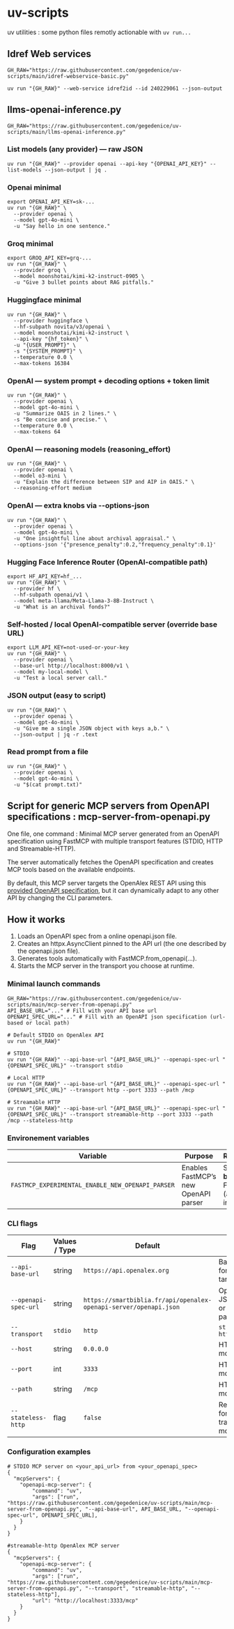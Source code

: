 # uv-scripts

uv utilities : some python files remotly actionable with `uv run...`

## Idref Web services

```
GH_RAW="https://raw.githubusercontent.com/gegedenice/uv-scripts/main/idref-webservice-basic.py"
```

```
uv run "{GH_RAW}" --web-service idref2id --id 240229061 --json-output
```

## llms-openai-inference.py

```
GH_RAW="https://raw.githubusercontent.com/gegedenice/uv-scripts/main/llms-openai-inference.py"
```

### List models (any provider) — raw JSON

```
uv run "{GH_RAW}" --provider openai --api-key "{OPENAI_API_KEY}" --list-models --json-output | jq .
```

### Openai minimal

```
export OPENAI_API_KEY=sk-...
uv run "{GH_RAW}" \
  --provider openai \
  --model gpt-4o-mini \
  -u "Say hello in one sentence."
```

### Groq minimal

```
export GROQ_API_KEY=grq-...
uv run "{GH_RAW}" \
  --provider groq \
  --model moonshotai/kimi-k2-instruct-0905 \
  -u "Give 3 bullet points about RAG pitfalls."
```

### Huggingface minimal

```
uv run "{GH_RAW}" \
  --provider huggingface \
  --hf-subpath novita/v3/openai \
  --model moonshotai/kimi-k2-instruct \
  --api-key "{hf_token}" \
  -u "{USER_PROMPT}" \
  -s "{SYSTEM_PROMPT}" \
  --temperature 0.0 \
  --max-tokens 16384
```

### OpenAI — system prompt + decoding options + token limit

```
uv run "{GH_RAW}" \
  --provider openai \
  --model gpt-4o-mini \
  -u "Summarize OAIS in 2 lines." \
  -s "Be concise and precise." \
  --temperature 0.0 \
  --max-tokens 64
```

### OpenAI — reasoning models (reasoning_effort)

```
uv run "{GH_RAW}" \
  --provider openai \
  --model o3-mini \
  -u "Explain the difference between SIP and AIP in OAIS." \
  --reasoning-effort medium
```

### OpenAI — extra knobs via --options-json

```
uv run "{GH_RAW}" \
  --provider openai \
  --model gpt-4o-mini \
  -u "One insightful line about archival appraisal." \
  --options-json '{"presence_penalty":0.2,"frequency_penalty":0.1}'
```

### Hugging Face Inference Router (OpenAI-compatible path)

```
export HF_API_KEY=hf_...
uv run "{GH_RAW}" \
  --provider hf \
  --hf-subpath openai/v1 \
  --model meta-llama/Meta-Llama-3-8B-Instruct \
  -u "What is an archival fonds?"
```

### Self-hosted / local OpenAI-compatible server (override base URL)

```
export LLM_API_KEY=not-used-or-your-key
uv run "{GH_RAW}" \
  --provider openai \
  --base-url http://localhost:8000/v1 \
  --model my-local-model \
  -u "Test a local server call."
```

### JSON output (easy to script)

```
uv run "{GH_RAW}" \
  --provider openai \
  --model gpt-4o-mini \
  -u "Give me a single JSON object with keys a,b." \
  --json-output | jq -r .text
```

### Read prompt from a file

```
uv run "{GH_RAW}" \
  --provider openai \
  --model gpt-4o-mini \
  -u "$(cat prompt.txt)"
```

## Script for generic MCP servers from OpenAPI specifications : mcp-server-from-openapi.py 

One file, one command : Minimal MCP server generated from an OpenAPI specification using FastMCP with multiple transport features (STDIO, HTTP and Streamable-HTTP).

The server automatically fetches the OpenAPI specification and creates MCP tools based on the available endpoints.

By default, this MCP server targets the OpenAlex REST API using this [provided OpenAPI specification](https://smartbiblia.fr/api/openalex-openapi-server/openapi.json), but it can dynamically adapt to any other API by changing the CLI parameters.

## How it works

1. Loads an OpenAPI spec from a online openapi.json file.
2. Creates an httpx.AsyncClient pinned to the API url (the one described by the openapi.json file).
3. Generates tools automatically with FastMCP.from_openapi(...).
4. Starts the MCP server in the transport you choose at runtime.

### Minimal launch commands

```
GH_RAW="https://raw.githubusercontent.com/gegedenice/uv-scripts/main/mcp-server-from-openapi.py"
API_BASE_URL="..." # Fill with your API base url
OPENAPI_SPEC_URL="..." # Fill with an OpenAPI json specification (url-based or local path)

# Default STDIO on OpenAlex API
uv run "{GH_RAW}"

# STDIO
uv run "{GH_RAW}" --api-base-url "{API_BASE_URL}" --openapi-spec-url "{OPENAPI_SPEC_URL}" --transport stdio

# Local HTTP
uv run "{GH_RAW}" --api-base-url "{API_BASE_URL}" --openapi-spec-url "{OPENAPI_SPEC_URL}" --transport http --port 3333 --path /mcp

# Streamable HTTP
uv run "{GH_RAW}" --api-base-url "{API_BASE_URL}" --openapi-spec-url "{OPENAPI_SPEC_URL}" --transport streamable-http --port 3333 --path /mcp --stateless-http
```

### Environement variables

| Variable                                         | Purpose                              | Recommended                                                         |
| ------------------------------------------------ | ------------------------------------ | ------------------------------------------------------------------- |
| `FASTMCP_EXPERIMENTAL_ENABLE_NEW_OPENAPI_PARSER` | Enables FastMCP’s new OpenAPI parser | Set to `true` **before** using FastMCP (already done in the script) |


### CLI flags

| Flag                 | Values / Type                        |   Default                                                        | Notes                                                                           |
| -------------------- | ------------------------------------ | ---------------------------------------------------------------- | ------------------------------------------------------------------------------- |
| `--api-base-url`     | string                               | `https://api.openalex.org`                                       | Base URL for the target API                                                     |
| `--openapi-spec-url` | string                               | `https://smartbiblia.fr/api/openalex-openapi-server/openapi.json`| OpenAPI JSON URL or local file path                                             |
| `--transport`        | `stdio` | `http` | `streamable-http` | `stdio`                                                          | Use `stdio` for Cursor or Claude; `streamable-http` for OpenAI Responses MCP    |
| `--host`             | string                               | `0.0.0.0`                                                        | HTTP modes only                                                                 |
| `--port`             | int                                  | `3333`                                                           | HTTP modes only                                                                 |
| `--path`             | string                               | `/mcp`                                                           | HTTP modes only                                                                 |
| `--stateless-http`   | flag                                 | `false`                                                          | Required for HTTP transport modes                                               |

### Configuration examples

```
# STDIO MCP server on <your_api_url> from <your_openapi_spec>
{
  "mcpServers": {
    "openapi-mcp-server": {
        "command": "uv",
        "args": ["run", "https://raw.githubusercontent.com/gegedenice/uv-scripts/main/mcp-server-from-openapi.py", "--api-base-url", API_BASE_URL, "--openapi-spec-url", OPENAPI_SPEC_URL],
    }     	
  }
}
```

```
#streamable-http OpenAlex MCP server
{
  "mcpServers": {
    "openapi-mcp-server": {
        "command": "uv",
        "args": ["run", "https://raw.githubusercontent.com/gegedenice/uv-scripts/main/mcp-server-from-openapi.py", "--transport", "streamable-http", "--stateless-http"],
        "url": "http://localhost:3333/mcp"
    }     	
  }
}
```